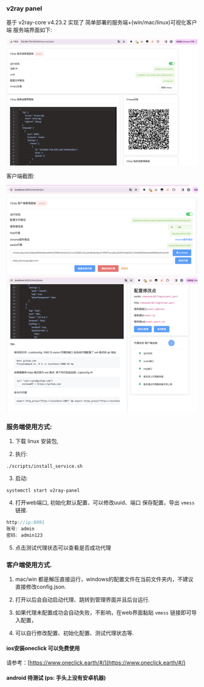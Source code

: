 ### v2ray panel 

基于 v2ray-core  v4.23.2 实现了 简单部署的服务端+(win/mac/linux)可视化客户端
服务端界面如下: 

![./docs/img/server.png](./docs/img/server.png)

客户端截图: 

![./docs/img/server.png](./docs/img/client.png)
![./docs/img/server.png](./docs/img/client2.png)

### 服务端使用方式:

1. 下载 linux 安装包,

2. 执行:

```shell
./scripts/install_service.sh
```

3. 启动:

```shell
systemctl start v2ray-panel
```

4. 打开web端口, 初始化默认配置、可以修改uuid、端口 保存配置，导出 `vmess` 链接.
```js
http://ip:8091
账号: admin
密码: admin123
```

5. 点击测试代理状态可以查看是否成功代理


### 客户端使用方式.

1. mac/win 都是解压直接运行，windows的配置文件在当前文件夹内，不建议直接修改config.json.

2. 打开以后会自动启动代理、跳转到管理界面并且后台运行.

3. 如果代理未配置成功会自动失败，不影响，在web界面黏贴 `vmess` 链接即可导入配置，

4. 可以自行修改配置、初始化配置、测试代理状态等.

####  ios安装oneclick 可以免费使用
请参考：[https://www.oneclick.earth/#/](https://www.oneclick.earth/#/)

#### android 待测试 (ps: 手头上没有安卓机器)




